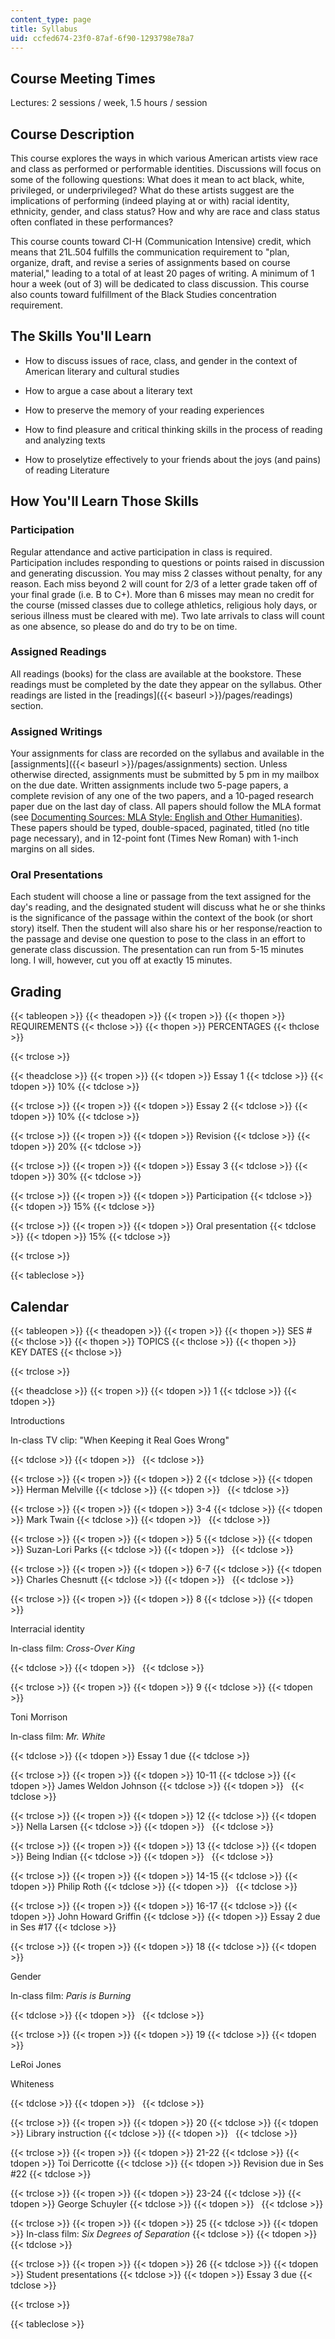 ```yaml
---
content_type: page
title: Syllabus
uid: ccfed674-23f0-87af-6f90-1293798e78a7
---
```


Course Meeting Times
--------------------

Lectures: 2 sessions / week, 1.5 hours / session

Course Description
------------------

This course explores the ways in which various American artists view race and class as performed or performable identities. Discussions will focus on some of the following questions: What does it mean to act black, white, privileged, or underprivileged? What do these artists suggest are the implications of performing (indeed playing at or with) racial identity, ethnicity, gender, and class status? How and why are race and class status often conflated in these performances?

This course counts toward CI-H (Communication Intensive) credit, which means that 21L.504 fulfills the communication requirement to "plan, organize, draft, and revise a series of assignments based on course material," leading to a total of at least 20 pages of writing. A minimum of 1 hour a week (out of 3) will be dedicated to class discussion. This course also counts toward fulfillment of the Black Studies concentration requirement.

The Skills You'll Learn
-----------------------

*   How to discuss issues of race, class, and gender in the context of American literary and cultural studies
    
*   How to argue a case about a literary text
    
*   How to preserve the memory of your reading experiences
    
*   How to find pleasure and critical thinking skills in the process of reading and analyzing texts
    
*   How to proselytize effectively to your friends about the joys (and pains) of reading Literature
    

How You'll Learn Those Skills
-----------------------------

### Participation

Regular attendance and active participation in class is required. Participation includes responding to questions or points raised in discussion and generating discussion. You may miss 2 classes without penalty, for any reason. Each miss beyond 2 will count for 2/3 of a letter grade taken off of your final grade (i.e. B to C+). More than 6 misses may mean no credit for the course (missed classes due to college athletics, religious holy days, or serious illness must be cleared with me). Two late arrivals to class will count as one absence, so please do and do try to be on time.

### Assigned Readings

All readings (books) for the class are available at the bookstore. These readings must be completed by the date they appear on the syllabus. Other readings are listed in the [readings]({{< baseurl >}}/pages/readings) section.

### Assigned Writings

Your assignments for class are recorded on the syllabus and available in the [assignments]({{< baseurl >}}/pages/assignments) section. Unless otherwise directed, assignments must be submitted by 5 pm in my mailbox on the due date. Written assignments include two 5-page papers, a complete revision of any one of the two papers, and a 10-paged research paper due on the last day of class. All papers should follow the MLA format (see [Documenting Sources: MLA Style: English and Other Humanities](http://www.macmillanlearning.com/catalog/static/bsm/hacker/resdoc/humanities/english.htm)). These papers should be typed, double-spaced, paginated, titled (no title page necessary), and in 12-point font (Times New Roman) with 1-inch margins on all sides.

### Oral Presentations

Each student will choose a line or passage from the text assigned for the day's reading, and the designated student will discuss what he or she thinks is the significance of the passage within the context of the book (or short story) itself. Then the student will also share his or her response/reaction to the passage and devise one question to pose to the class in an effort to generate class discussion. The presentation can run from 5-15 minutes long. I will, however, cut you off at exactly 15 minutes.

Grading
-------

{{< tableopen >}}
{{< theadopen >}}
{{< tropen >}}
{{< thopen >}}
REQUIREMENTS
{{< thclose >}}
{{< thopen >}}
PERCENTAGES
{{< thclose >}}

{{< trclose >}}

{{< theadclose >}}
{{< tropen >}}
{{< tdopen >}}
Essay 1
{{< tdclose >}}
{{< tdopen >}}
10%
{{< tdclose >}}

{{< trclose >}}
{{< tropen >}}
{{< tdopen >}}
Essay 2
{{< tdclose >}}
{{< tdopen >}}
10%
{{< tdclose >}}

{{< trclose >}}
{{< tropen >}}
{{< tdopen >}}
Revision
{{< tdclose >}}
{{< tdopen >}}
20%
{{< tdclose >}}

{{< trclose >}}
{{< tropen >}}
{{< tdopen >}}
Essay 3
{{< tdclose >}}
{{< tdopen >}}
30%
{{< tdclose >}}

{{< trclose >}}
{{< tropen >}}
{{< tdopen >}}
Participation
{{< tdclose >}}
{{< tdopen >}}
15%
{{< tdclose >}}

{{< trclose >}}
{{< tropen >}}
{{< tdopen >}}
Oral presentation
{{< tdclose >}}
{{< tdopen >}}
15%
{{< tdclose >}}

{{< trclose >}}

{{< tableclose >}}

Calendar
--------

{{< tableopen >}}
{{< theadopen >}}
{{< tropen >}}
{{< thopen >}}
SES #
{{< thclose >}}
{{< thopen >}}
TOPICS
{{< thclose >}}
{{< thopen >}}
KEY DATES
{{< thclose >}}

{{< trclose >}}

{{< theadclose >}}
{{< tropen >}}
{{< tdopen >}}
1
{{< tdclose >}}
{{< tdopen >}}


Introductions

In-class TV clip: "When Keeping it Real Goes Wrong"


{{< tdclose >}}
{{< tdopen >}}
 
{{< tdclose >}}

{{< trclose >}}
{{< tropen >}}
{{< tdopen >}}
2
{{< tdclose >}}
{{< tdopen >}}
Herman Melville
{{< tdclose >}}
{{< tdopen >}}
 
{{< tdclose >}}

{{< trclose >}}
{{< tropen >}}
{{< tdopen >}}
3-4
{{< tdclose >}}
{{< tdopen >}}
Mark Twain
{{< tdclose >}}
{{< tdopen >}}
 
{{< tdclose >}}

{{< trclose >}}
{{< tropen >}}
{{< tdopen >}}
5
{{< tdclose >}}
{{< tdopen >}}
Suzan-Lori Parks
{{< tdclose >}}
{{< tdopen >}}
 
{{< tdclose >}}

{{< trclose >}}
{{< tropen >}}
{{< tdopen >}}
6-7
{{< tdclose >}}
{{< tdopen >}}
Charles Chesnutt
{{< tdclose >}}
{{< tdopen >}}
 
{{< tdclose >}}

{{< trclose >}}
{{< tropen >}}
{{< tdopen >}}
8
{{< tdclose >}}
{{< tdopen >}}


Interracial identity

In-class film: _Cross-Over King_


{{< tdclose >}}
{{< tdopen >}}
 
{{< tdclose >}}

{{< trclose >}}
{{< tropen >}}
{{< tdopen >}}
9
{{< tdclose >}}
{{< tdopen >}}


Toni Morrison

In-class film: _Mr. White_


{{< tdclose >}}
{{< tdopen >}}
Essay 1 due
{{< tdclose >}}

{{< trclose >}}
{{< tropen >}}
{{< tdopen >}}
10-11
{{< tdclose >}}
{{< tdopen >}}
James Weldon Johnson
{{< tdclose >}}
{{< tdopen >}}
 
{{< tdclose >}}

{{< trclose >}}
{{< tropen >}}
{{< tdopen >}}
12
{{< tdclose >}}
{{< tdopen >}}
Nella Larsen
{{< tdclose >}}
{{< tdopen >}}
 
{{< tdclose >}}

{{< trclose >}}
{{< tropen >}}
{{< tdopen >}}
13
{{< tdclose >}}
{{< tdopen >}}
Being Indian
{{< tdclose >}}
{{< tdopen >}}
 
{{< tdclose >}}

{{< trclose >}}
{{< tropen >}}
{{< tdopen >}}
14-15
{{< tdclose >}}
{{< tdopen >}}
Philip Roth
{{< tdclose >}}
{{< tdopen >}}
 
{{< tdclose >}}

{{< trclose >}}
{{< tropen >}}
{{< tdopen >}}
16-17
{{< tdclose >}}
{{< tdopen >}}
John Howard Griffin
{{< tdclose >}}
{{< tdopen >}}
Essay 2 due in Ses #17
{{< tdclose >}}

{{< trclose >}}
{{< tropen >}}
{{< tdopen >}}
18
{{< tdclose >}}
{{< tdopen >}}


Gender

In-class film: _Paris is Burning_


{{< tdclose >}}
{{< tdopen >}}
 
{{< tdclose >}}

{{< trclose >}}
{{< tropen >}}
{{< tdopen >}}
19
{{< tdclose >}}
{{< tdopen >}}


LeRoi Jones

Whiteness


{{< tdclose >}}
{{< tdopen >}}
 
{{< tdclose >}}

{{< trclose >}}
{{< tropen >}}
{{< tdopen >}}
20
{{< tdclose >}}
{{< tdopen >}}
Library instruction
{{< tdclose >}}
{{< tdopen >}}
 
{{< tdclose >}}

{{< trclose >}}
{{< tropen >}}
{{< tdopen >}}
21-22
{{< tdclose >}}
{{< tdopen >}}
Toi Derricotte
{{< tdclose >}}
{{< tdopen >}}
Revision due in Ses #22
{{< tdclose >}}

{{< trclose >}}
{{< tropen >}}
{{< tdopen >}}
23-24
{{< tdclose >}}
{{< tdopen >}}
George Schuyler
{{< tdclose >}}
{{< tdopen >}}
 
{{< tdclose >}}

{{< trclose >}}
{{< tropen >}}
{{< tdopen >}}
25
{{< tdclose >}}
{{< tdopen >}}
In-class film: _Six Degrees of Separation_
{{< tdclose >}}
{{< tdopen >}}
 
{{< tdclose >}}

{{< trclose >}}
{{< tropen >}}
{{< tdopen >}}
26
{{< tdclose >}}
{{< tdopen >}}
Student presentations
{{< tdclose >}}
{{< tdopen >}}
Essay 3 due
{{< tdclose >}}

{{< trclose >}}

{{< tableclose >}}